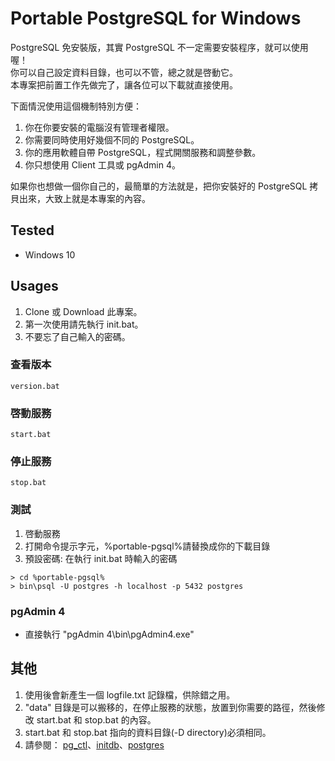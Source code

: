 # Portable PostgreSQL for Windows
PostgreSQL 免安裝版，其實 PostgreSQL 不一定需要安裝程序，就可以使用喔！<br/>
你可以自己設定資料目錄，也可以不管，總之就是啓動它。<br/>
本專案把前置工作先做完了，讓各位可以下載就直接使用。

下面情況使用這個機制特別方便：
1. 你在你要安裝的電腦沒有管理者權限。
2. 你需要同時使用好幾個不同的 PostgreSQL。
3. 你的應用軟體自帶 PostgreSQL，程式開關服務和調整參數。
4. 你只想使用 Client 工具或 pgAdmin 4。

如果你也想做一個你自己的，最簡單的方法就是，把你安裝好的 PostgreSQL 拷貝出來，大致上就是本專案的內容。

## Tested
- Windows 10

## Usages

1. Clone 或 Download 此專案。
2. 第一次使用請先執行 init.bat。
3. 不要忘了自己輸入的密碼。

### 查看版本
```
version.bat
```
### 啓動服務
```
start.bat
```
### 停止服務
```
stop.bat
```
### 測試
1. 啓動服務
2. 打開命令提示字元，%portable-pgsql%請替換成你的下載目錄
3. 預設密碼: 在執行 init.bat 時輸入的密碼

```
> cd %portable-pgsql%
> bin\psql -U postgres -h localhost -p 5432 postgres
```

### pgAdmin 4
- 直接執行 "pgAdmin 4\bin\pgAdmin4.exe"

## 其他
1. 使用後會新產生一個 logfile.txt 記錄檔，供除錯之用。
2. "data" 目錄是可以搬移的，在停止服務的狀態，放置到你需要的路徑，然後修改 start.bat 和 stop.bat 的內容。
3. start.bat 和 stop.bat 指向的資料目錄(-D directory)必須相同。
4. 請參閱： [pg_ctl](https://www.postgresql.org/docs/current/app-pg-ctl.html)、[initdb](https://www.postgresql.org/docs/current/app-initdb.html)、[postgres](https://www.postgresql.org/docs/current/app-postgres.html)
